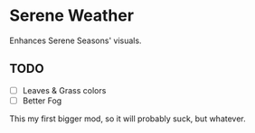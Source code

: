 # Serene Weather

Enhances Serene Seasons' visuals.

## TODO

- [ ] Leaves & Grass colors
- [ ] Better Fog

This my first bigger mod, so it will probably suck, but whatever.
